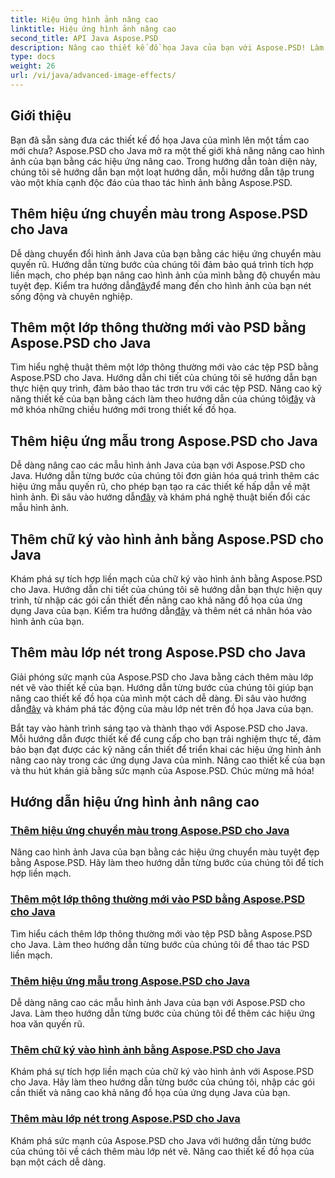 ```yaml
---
title: Hiệu ứng hình ảnh nâng cao
linktitle: Hiệu ứng hình ảnh nâng cao
second_title: API Java Aspose.PSD
description: Nâng cao thiết kế đồ họa Java của bạn với Aspose.PSD! Làm chủ các hiệu ứng hình ảnh nâng cao một cách liền mạch – từ độ dốc và mẫu cho đến chữ ký và nét vẽ.
type: docs
weight: 26
url: /vi/java/advanced-image-effects/
---
```

## Giới thiệu
Bạn đã sẵn sàng đưa các thiết kế đồ họa Java của mình lên một tầm cao mới chưa? Aspose.PSD cho Java mở ra một thế giới khả năng nâng cao hình ảnh của bạn bằng các hiệu ứng nâng cao. Trong hướng dẫn toàn diện này, chúng tôi sẽ hướng dẫn bạn một loạt hướng dẫn, mỗi hướng dẫn tập trung vào một khía cạnh độc đáo của thao tác hình ảnh bằng Aspose.PSD.

## Thêm hiệu ứng chuyển màu trong Aspose.PSD cho Java

 Dễ dàng chuyển đổi hình ảnh Java của bạn bằng các hiệu ứng chuyển màu quyến rũ. Hướng dẫn từng bước của chúng tôi đảm bảo quá trình tích hợp liền mạch, cho phép bạn nâng cao hình ảnh của mình bằng độ chuyển màu tuyệt đẹp. Kiểm tra hướng dẫn[đây](./add-gradient-effects/)để mang đến cho hình ảnh của bạn nét sống động và chuyên nghiệp.

## Thêm một lớp thông thường mới vào PSD bằng Aspose.PSD cho Java

 Tìm hiểu nghệ thuật thêm một lớp thông thường mới vào các tệp PSD bằng Aspose.PSD cho Java. Hướng dẫn chi tiết của chúng tôi sẽ hướng dẫn bạn thực hiện quy trình, đảm bảo thao tác trơn tru với các tệp PSD. Nâng cao kỹ năng thiết kế của bạn bằng cách làm theo hướng dẫn của chúng tôi[đây](./add-new-regular-layer/) và mở khóa những chiều hướng mới trong thiết kế đồ họa.

## Thêm hiệu ứng mẫu trong Aspose.PSD cho Java

 Dễ dàng nâng cao các mẫu hình ảnh Java của bạn với Aspose.PSD cho Java. Hướng dẫn từng bước của chúng tôi đơn giản hóa quá trình thêm các hiệu ứng mẫu quyến rũ, cho phép bạn tạo ra các thiết kế hấp dẫn về mặt hình ảnh. Đi sâu vào hướng dẫn[đây](./add-pattern-effects/) và khám phá nghệ thuật biến đổi các mẫu hình ảnh.

## Thêm chữ ký vào hình ảnh bằng Aspose.PSD cho Java

Khám phá sự tích hợp liền mạch của chữ ký vào hình ảnh bằng Aspose.PSD cho Java. Hướng dẫn chi tiết của chúng tôi sẽ hướng dẫn bạn thực hiện quy trình, từ nhập các gói cần thiết đến nâng cao khả năng đồ họa của ứng dụng Java của bạn. Kiểm tra hướng dẫn[đây](./add-signature-to-image/) và thêm nét cá nhân hóa vào hình ảnh của bạn.

## Thêm màu lớp nét trong Aspose.PSD cho Java

 Giải phóng sức mạnh của Aspose.PSD cho Java bằng cách thêm màu lớp nét vẽ vào thiết kế của bạn. Hướng dẫn từng bước của chúng tôi giúp bạn nâng cao thiết kế đồ họa của mình một cách dễ dàng. Đi sâu vào hướng dẫn[đây](./add-stroke-layer-color/) và khám phá tác động của màu lớp nét trên đồ họa Java của bạn.

Bắt tay vào hành trình sáng tạo và thành thạo với Aspose.PSD cho Java. Mỗi hướng dẫn được thiết kế để cung cấp cho bạn trải nghiệm thực tế, đảm bảo bạn đạt được các kỹ năng cần thiết để triển khai các hiệu ứng hình ảnh nâng cao này trong các ứng dụng Java của mình. Nâng cao thiết kế của bạn và thu hút khán giả bằng sức mạnh của Aspose.PSD. Chúc mừng mã hóa!
## Hướng dẫn hiệu ứng hình ảnh nâng cao
### [Thêm hiệu ứng chuyển màu trong Aspose.PSD cho Java](./add-gradient-effects/)
Nâng cao hình ảnh Java của bạn bằng các hiệu ứng chuyển màu tuyệt đẹp bằng Aspose.PSD. Hãy làm theo hướng dẫn từng bước của chúng tôi để tích hợp liền mạch.
### [Thêm một lớp thông thường mới vào PSD bằng Aspose.PSD cho Java](./add-new-regular-layer/)
Tìm hiểu cách thêm lớp thông thường mới vào tệp PSD bằng Aspose.PSD cho Java. Làm theo hướng dẫn từng bước của chúng tôi để thao tác PSD liền mạch.
### [Thêm hiệu ứng mẫu trong Aspose.PSD cho Java](./add-pattern-effects/)
Dễ dàng nâng cao các mẫu hình ảnh Java của bạn với Aspose.PSD cho Java. Làm theo hướng dẫn từng bước của chúng tôi để thêm các hiệu ứng hoa văn quyến rũ.
### [Thêm chữ ký vào hình ảnh bằng Aspose.PSD cho Java](./add-signature-to-image/)
Khám phá sự tích hợp liền mạch của chữ ký vào hình ảnh với Aspose.PSD cho Java. Hãy làm theo hướng dẫn từng bước của chúng tôi, nhập các gói cần thiết và nâng cao khả năng đồ họa của ứng dụng Java của bạn.
### [Thêm màu lớp nét trong Aspose.PSD cho Java](./add-stroke-layer-color/)
Khám phá sức mạnh của Aspose.PSD cho Java với hướng dẫn từng bước của chúng tôi về cách thêm màu lớp nét vẽ. Nâng cao thiết kế đồ họa của bạn một cách dễ dàng.